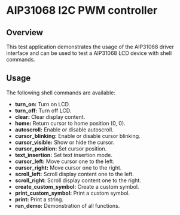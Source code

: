 # AIP31068 I2C PWM controller

## Overview

This test application demonstrates the usage of the AIP31068 driver interface
and can be used to test a AIP31068 LCD device with shell commands.

## Usage

The following shell commands are available:
* **turn_on:** Turn on LCD.
* **turn_off:** Turn off LCD.
* **clear:** Clear display content.
* **home:** Return cursor to home position (0, 0).
* **autoscroll:** Enable or disable autoscroll.
* **cursor_blinking:** Enable or disable cursor blinking.
* **cursor_visible:** Show or hide the cursor.
* **cursor_position:** Set cursor position.
* **text_insertion:** Set text insertion mode.
* **cursor_left:** Move cursor one to the left.
* **cursor_right:** Move cursor one to the right.
* **scroll_left:** Scroll display content one to the left.
* **scroll_right:** Scroll display content one to the right.
* **create_custom_symbol:** Create a custom symbol.
* **print_custom_symbol:** Print a custom symbol.
* **print:** Print a string.
* **run_demo:** Demonstration of all functions.
